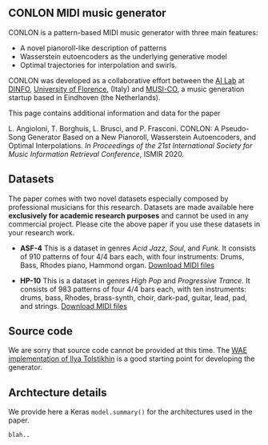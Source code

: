 ## CONLON MIDI music generator

CONLON is a pattern-based MIDI music generator with three main features:
- A novel pianoroll-like description of patterns
- Wasserstein eutoencoders as the underlying generative model
- Optimal trajectories for interpolation and swirls.

CONLON was developed as a collaborative effort between the [AI Lab](http://ai.dinfo.unifi.it) at [DINFO](http://dinfo.unifi.it), [University of Florence](https://www.unifi.it), (Italy) and [MUSI-CO](https://www.musi-co.com/), a music generation startup based in Eindhoven (the Netherlands).

This page contains additional information and data for the paper

L. Angioloni, T. Borghuis, L. Brusci, and P. Frasconi. CONLON: A Pseudo-Song Generator Based on a New Pianoroll, Wasserstein Autoencoders, and Optimal Interpolations. *In  Proceedings of the 21st International Society for Music Information Retrieval Conference*, ISMIR 2020.

## Datasets
The paper comes with two novel datasets especially composed by professional musicians for this research. Datasets are made available here **exclusively for academic research purposes** and cannot be used in any commercial project. Please cite the above paper if you use these datasets in your research work.

- **ASF-4** This is a dataset in genres *Acid Jazz*, *Soul*, and *Funk*. It consists of 910 patterns of four 4/4 bars each, with four instruments: Drums, Bass, Rhodes piano, Hammond organ. [Download MIDI files](./ASF-4.tgz)

- **HP-10** This is a dataset in genres *High Pop* and *Progressive Trance*. It consists of 983 patterns of four 4/4 bars each, with ten instruments: drums, bass,
Rhodes, brass-synth, choir, dark-pad, guitar, lead, pad, and strings. [Download MIDI files](./HP-10.tgz)

## Source code
We are sorry that source code cannot be provided at this time. The [WAE implementation of Ilya Tolstikhin](https://github.com/tolstikhin/wae) is a good starting point for developing the generator.

## Archtecture details

We provide here a Keras `model.summary()` for the architectures used in the paper.

```
blah..
```
